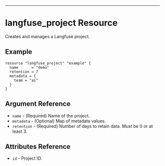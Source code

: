 ---
# langfuse_project Resource

Creates and manages a Langfuse project.

## Example

```hcl
resource "langfuse_project" "example" {
  name      = "demo"
  retention = 7
  metadata = {
    team = "ai"
  }
}
```

## Argument Reference

* `name` - (Required) Name of the project.
* `metadata` - (Optional) Map of metadata values.
* `retention` - (Required) Number of days to retain data. Must be 0 or at least 3.

## Attributes Reference

* `id` - Project ID.
